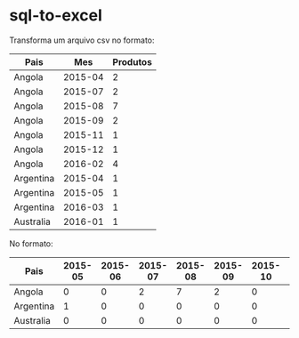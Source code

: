 # sql-to-excel

Transforma um arquivo csv no formato:

Pais | Mes | Produtos
------------ | ------------- | ------------
Angola | 2015-04 | 2
Angola | 2015-07 | 2
Angola | 2015-08 | 7
Angola | 2015-09 | 2
Angola | 2015-11 | 1
Angola | 2015-12 | 1
Angola | 2016-02 | 4
Argentina | 2015-04 | 1
Argentina | 2015-05 | 1
Argentina | 2016-03 | 1
Australia | 2016-01 | 1

No formato:

Pais | 2015-05 | 2015-06 | 2015-07 | 2015-08 | 2015-09 | 2015-10 | 2015-11 | 2015-12 | 2016-01 | 2016-02 | 2016-03 | 2016-04 | 2016-05 | 2016-06
---- | ------- | ------- | ------- | ------- | ------- | ------- | ------- | ------- | ------- | ------- | ------- | ------- | ------- | -------
Angola | 0 | 0 | 2 | 7 | 2 | 0 | 1 | 1 | 0 | 4 | 0 | 0 | 0 | 0
Argentina | 1 | 0 | 0 | 0 | 0 | 0 | 0 | 0 | 0 | 0 | 1 | 0 | 0 | 0
Australia | 0 | 0 | 0 | 0 | 0 | 0 | 0 | 0 | 1 | 0 | 0 | 0 | 0 | 0

